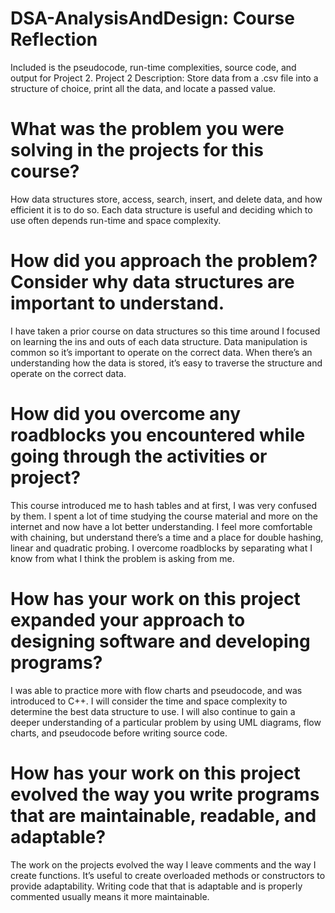 # DSA-AnalysisAndDesign: Course Reflection
Included is the pseudocode, run-time complexities, source code, and output for Project 2.
Project 2 Description: Store data from a .csv file into a structure of choice, print all the data, and locate a passed value.

# What was the problem you were solving in the projects for this course?
How data structures store, access, search, insert, and delete data, and how efficient it is to do so. Each data structure is useful and deciding which to use often depends run-time and space complexity.

# How did you approach the problem? Consider why data structures are important to understand.
I have taken a prior course on data structures so this time around I focused on learning the ins and outs of each data structure. Data manipulation is common so it’s important to operate on the correct data. When there’s an understanding how the data is stored, it’s easy to traverse the structure and operate on the correct data.

# How did you overcome any roadblocks you encountered while going through the activities or project?
This course introduced me to hash tables and at first, I was very confused by them. I spent a lot of time studying the course material and more on the internet and now have a lot better understanding. I feel more comfortable with chaining, but understand there’s a time and a place for double hashing, linear and quadratic probing. I overcome roadblocks by separating what I know from what I think the problem is asking from me. 

# How has your work on this project expanded your approach to designing software and developing programs?
I was able to practice more with flow charts and pseudocode, and was introduced to C++. I will consider the time and space complexity to determine the best data structure to use. I will also continue to gain a deeper understanding of a particular problem by using UML diagrams, flow charts, and pseudocode before writing source code.

# How has your work on this project evolved the way you write programs that are maintainable, readable, and adaptable?
The work on the projects evolved the way I leave comments and the way I create functions. It’s useful to create overloaded methods or constructors to provide adaptability. Writing code that that is adaptable and is properly commented usually means it more maintainable. 
